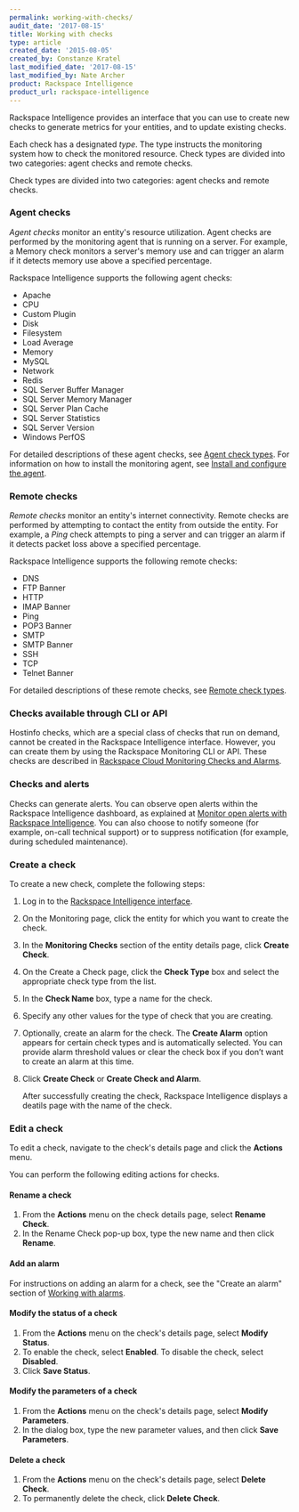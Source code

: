 ```yaml
---
permalink: working-with-checks/
audit_date: '2017-08-15'
title: Working with checks
type: article
created_date: '2015-08-05'
created_by: Constanze Kratel
last_modified_date: '2017-08-15'
last_modified_by: Nate Archer
product: Rackspace Intelligence
product_url: rackspace-intelligence
---
```


Rackspace Intelligence provides an interface that you can use to create new checks to generate metrics for your entities, and to update existing checks.

Each check has a designated *type*. The type instructs the monitoring system how to
check the monitored resource. Check types are divided into two categories: agent
checks and remote checks.

Check types are divided into two categories: agent checks and remote checks.

### Agent checks

*Agent checks* monitor an entity's resource utilization. Agent checks are performed by the monitoring agent that is running on a server. For example, a Memory check monitors a server's memory use and can trigger an alarm if it detects memory use above a specified percentage. 

Rackspace Intelligence supports the following agent checks:

- Apache
- CPU
- Custom Plugin
- Disk
- Filesystem
- Load Average
- Memory
- MySQL
- Network
- Redis
- SQL Server Buffer Manager
- SQL Server Memory Manager
- SQL Server Plan Cache
- SQL Server Statistics
- SQL Server Version
- Windows PerfOS

For detailed descriptions of these agent checks, see [Agent check types](https://docs.rackspace.com/docs/rackspace-monitoring/v1/tech-ref-info/check-type-reference/#agent-check-type-ref). For information
on how to install the monitoring agent, see [Install and configure the agent](https://docs.rackspace.com/docs/rackspace-monitoring/v1/getting-started/install-configure/).

### Remote checks

*Remote checks* monitor an entity's internet connectivity. Remote checks are performed by attempting to contact the entity from outside the entity. For example, a *Ping* check attempts to ping a server and can trigger an alarm if it detects packet loss above a specified percentage. 

Rackspace Intelligence supports the following remote checks:

- DNS
- FTP Banner  
- HTTP
- IMAP Banner
- Ping
- POP3 Banner
- SMTP
- SMTP Banner
- SSH
- TCP
- Telnet Banner

For detailed descriptions of these remote checks, see [Remote check types](https://docs.rackspace.com/docs/rackspace-monitoring/v1/#remote-check-type-ref).

### Checks available through CLI or API

Hostinfo checks, which are a special class of checks that run on demand, cannot be
created in the Rackspace Intelligence interface. However, you can create them by using
the Rackspace Monitoring CLI or API. These checks are described in [Rackspace Cloud Monitoring Checks and Alarms](/support/how-to/rackspace-monitoring-checks-and-alarms).

### Checks and alerts

Checks can generate alerts. You can observe open alerts within the Rackspace Intelligence dashboard, as explained at
[Monitor open alerts with Rackspace Intelligence](/support/how-to/monitoring-open-alerts-with-rackspace-intelligence).
You can also choose to notify someone (for example, on-call technical support) or to suppress notification (for example, during scheduled maintenance).

### Create a check

To create a new check, complete the following steps:

1. Log in to the [Rackspace Intelligence interface](https://intelligence.rackspace.com).
2. On the Monitoring page, click the entity for which you want to create the check.
3. In the **Monitoring Checks** section of the entity details page, click **Create Check**.
4. On the Create a Check page, click the **Check Type** box and select the appropriate check type from the list.
5. In the **Check Name** box, type a name for the check.
6. Specify any other values for the type of check that you are creating.
7. Optionally, create an alarm for the check. The **Create Alarm** option appears for certain check types and is automatically selected.  You can provide alarm threshold values or clear the check box if you don’t want to create an alarm at this time.
8. Click **Create Check** or **Create Check and Alarm**.
    
   After successfully creating the check, Rackspace Intelligence displays a deatils page with the name of the check.
   
### Edit a check

To edit a check, navigate to the check's details page and click the **Actions** menu.

You can perform the following editing actions for checks. 

#### Rename a check

1.  From the **Actions** menu on the check details page, select **Rename Check**.
2.  In the Rename Check pop-up box, type the new name and then click **Rename**.

#### Add an alarm

For instructions on adding an alarm for a check, see the "Create an alarm" section of
[Working with alarms](/support/how-to/working-with-alarms).

#### Modify the status of a check

1.  From the **Actions** menu on the check's details page, select **Modify Status**.
2.  To enable the check, select **Enabled**. To disable the check, select **Disabled**.
3.  Click **Save Status**.

#### Modify the parameters of a check

1.  From the **Actions** menu on the check's details page, select **Modify Parameters**.
2.  In the dialog box, type the new parameter values, and then
    click **Save Parameters**.

#### Delete a check

1.  From the **Actions** menu on the check's details page, select **Delete Check**.
2.  To permanently delete the check, click **Delete Check**.
